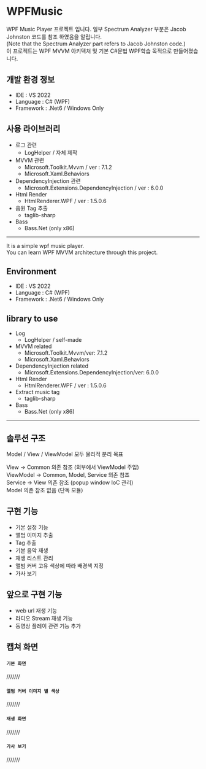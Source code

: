 # WPFMusic

WPF Music Player 프로젝트 입니다.
일부 Spectrum Analyzer 부분은 Jacob Johnston 코드를 참조 하였음을 알립니다.<br/>
(Note that the Spectrum Analyzer part refers to Jacob Johnston code.)<br/>
이 프로젝트는 WPF MVVM 아키텍처 및 기본 C#문법 WPF학습 목적으로 만들어졌습니다.

개발 환경 정보
-

- IDE : VS 2022
- Language : C# (WPF)
- Framework : .Net6 / Windows Only

사용 라이브러리
-

- 로그 관련
  - LogHelper / 자체 제작
- MVVM 관련
  - Microsoft.Toolkit.Mvvm / ver : 7.1.2
  - Microsoft.Xaml.Behaviors
- DependencyInjection 관련
  - Microsoft.Extensions.DependencyInjection / ver : 6.0.0
- Html Render
	- HtmlRenderer.WPF / ver : 1.5.0.6
- 음원 Tag 추출
	- taglib-sharp
- Bass
	- Bass.Net (only x86)


***

It is a simple wpf music player.<br/>
You can learn WPF MVVM architecture through this project.

Environment
-

- IDE : VS 2022
- Language : C# (WPF)
- Framework : .Net6 / Windows Only

library to use
-

- Log
  - LogHelper / self-made
- MVVM related
  - Microsoft.Toolkit.Mvvm/ver: 7.1.2
  - Microsoft.Xaml.Behaviors
- DependencyInjection related
  - Microsoft.Extensions.DependencyInjection/ver: 6.0.0
- Html Render
	- HtmlRenderer.WPF / ver : 1.5.0.6
- Extract music tag
	- taglib-sharp
- Bass
	- Bass.Net (only x86)

***



솔루션 구조
-

Model / View / ViewModel 모두 물리적 분리 목표


View -> Common 의존 참조 (외부에서 ViewModel 주입)<br/>
ViewModel -> Common, Model, Service 의존 참조<br/>
Service -> View 의존 참조 (popup window IoC 관리) <br/>
Model 의존 참조 없음 (단독 모듈)

구현 기능
-

- 기본 설정 기능
- 앨범 이미지 추출
- Tag 추출
- 기본 음악 재생
- 재생 리스트 관리
- 앨범 커버 고유 색상에 따라 배경색 지정
- 가사 보기

앞으로 구현 기능
-

- web url 재생 기능
- 라디오 Stream 재생 기능
- 동영상 플레이 관련 기능 추가

캡쳐 화면
-

#### `기본 화면`
///////


#### `앨범 커버 이미지 별 색상`
///////


#### `재생 화면`
///////


#### `가사 보기`
///////
